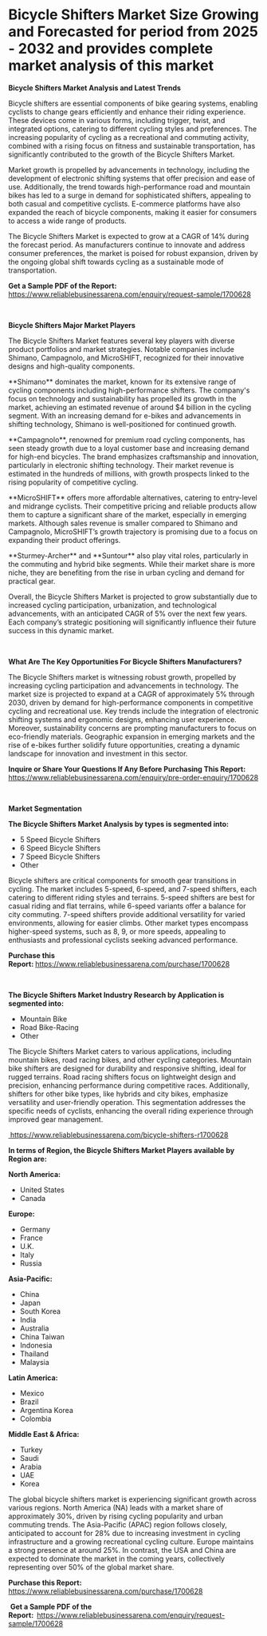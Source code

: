 <p><h1>Bicycle Shifters Market Size Growing and Forecasted for period from 2025 - 2032 and provides complete market analysis of this market</h1></p><p><strong>Bicycle Shifters Market Analysis and Latest Trends</strong></p>
<p><p>Bicycle shifters are essential components of bike gearing systems, enabling cyclists to change gears efficiently and enhance their riding experience. These devices come in various forms, including trigger, twist, and integrated options, catering to different cycling styles and preferences. The increasing popularity of cycling as a recreational and commuting activity, combined with a rising focus on fitness and sustainable transportation, has significantly contributed to the growth of the Bicycle Shifters Market.</p><p>Market growth is propelled by advancements in technology, including the development of electronic shifting systems that offer precision and ease of use. Additionally, the trend towards high-performance road and mountain bikes has led to a surge in demand for sophisticated shifters, appealing to both casual and competitive cyclists. E-commerce platforms have also expanded the reach of bicycle components, making it easier for consumers to access a wide range of products.</p><p>The Bicycle Shifters Market is expected to grow at a CAGR of 14% during the forecast period. As manufacturers continue to innovate and address consumer preferences, the market is poised for robust expansion, driven by the ongoing global shift towards cycling as a sustainable mode of transportation.</p></p>
<p><strong>Get a Sample PDF of the Report:&nbsp;</strong> <a href="https://www.reliablebusinessarena.com/enquiry/request-sample/1700628?utm_campaign=2720&utm_medium=2&utm_source=Github&utm_content=ia&utm_term=16042025&utm_id=bicycle-shifters">https://www.reliablebusinessarena.com/enquiry/request-sample/1700628</a></p>
<p>&nbsp;</p>
<p><strong>Bicycle Shifters Major Market Players</strong></p>
<p><p>The Bicycle Shifters Market features several key players with diverse product portfolios and market strategies. Notable companies include Shimano, Campagnolo, and MicroSHIFT, recognized for their innovative designs and high-quality components.</p><p>**Shimano** dominates the market, known for its extensive range of cycling components including high-performance shifters. The company's focus on technology and sustainability has propelled its growth in the market, achieving an estimated revenue of around $4 billion in the cycling segment. With an increasing demand for e-bikes and advancements in shifting technology, Shimano is well-positioned for continued growth.</p><p>**Campagnolo**, renowned for premium road cycling components, has seen steady growth due to a loyal customer base and increasing demand for high-end bicycles. The brand emphasizes craftsmanship and innovation, particularly in electronic shifting technology. Their market revenue is estimated in the hundreds of millions, with growth prospects linked to the rising popularity of competitive cycling.</p><p>**MicroSHIFT** offers more affordable alternatives, catering to entry-level and midrange cyclists. Their competitive pricing and reliable products allow them to capture a significant share of the market, especially in emerging markets. Although sales revenue is smaller compared to Shimano and Campagnolo, MicroSHIFT’s growth trajectory is promising due to a focus on expanding their product offerings.</p><p>**Sturmey-Archer** and **Suntour** also play vital roles, particularly in the commuting and hybrid bike segments. While their market share is more niche, they are benefiting from the rise in urban cycling and demand for practical gear.</p><p>Overall, the Bicycle Shifters Market is projected to grow substantially due to increased cycling participation, urbanization, and technological advancements, with an anticipated CAGR of 5% over the next few years. Each company’s strategic positioning will significantly influence their future success in this dynamic market.</p></p>
<p>&nbsp;</p>
<p><strong>What Are The Key Opportunities For Bicycle Shifters Manufacturers?</strong></p>
<p><p>The Bicycle Shifters market is witnessing robust growth, propelled by increasing cycling participation and advancements in technology. The market size is projected to expand at a CAGR of approximately 5% through 2030, driven by demand for high-performance components in competitive cycling and recreational use. Key trends include the integration of electronic shifting systems and ergonomic designs, enhancing user experience. Moreover, sustainability concerns are prompting manufacturers to focus on eco-friendly materials. Geographic expansion in emerging markets and the rise of e-bikes further solidify future opportunities, creating a dynamic landscape for innovation and investment in this sector.</p></p>
<p><strong>Inquire or Share Your Questions If Any Before Purchasing This Report:</strong> <a href="https://www.reliablebusinessarena.com/enquiry/pre-order-enquiry/1700628?utm_campaign=2720&utm_medium=2&utm_source=Github&utm_content=ia&utm_term=16042025&utm_id=bicycle-shifters">https://www.reliablebusinessarena.com/enquiry/pre-order-enquiry/1700628</a></p>
<p>&nbsp;</p>
<p><strong>Market Segmentation</strong></p>
<p><strong>The Bicycle Shifters Market Analysis by types is segmented into:</strong></p>
<p><ul><li>5 Speed Bicycle Shifters</li><li>6 Speed Bicycle Shifters</li><li>7 Speed Bicycle Shifters</li><li>Other</li></ul></p>
<p><p>Bicycle shifters are critical components for smooth gear transitions in cycling. The market includes 5-speed, 6-speed, and 7-speed shifters, each catering to different riding styles and terrains. 5-speed shifters are best for casual riding and flat terrains, while 6-speed variants offer a balance for city commuting. 7-speed shifters provide additional versatility for varied environments, allowing for easier climbs. Other market types encompass higher-speed systems, such as 8, 9, or more speeds, appealing to enthusiasts and professional cyclists seeking advanced performance.</p></p>
<p><strong>Purchase this Report:&nbsp;</strong><a href="https://www.reliablebusinessarena.com/purchase/1700628?utm_campaign=2720&utm_medium=2&utm_source=Github&utm_content=ia&utm_term=16042025&utm_id=bicycle-shifters">https://www.reliablebusinessarena.com/purchase/1700628</a></p>
<p>&nbsp;</p>
<p><strong>The Bicycle Shifters Market Industry Research by Application is segmented into:</strong></p>
<p><ul><li>Mountain Bike</li><li>Road Bike-Racing</li><li>Other</li></ul></p>
<p><p>The Bicycle Shifters Market caters to various applications, including mountain bikes, road racing bikes, and other cycling categories. Mountain bike shifters are designed for durability and responsive shifting, ideal for rugged terrains. Road racing shifters focus on lightweight design and precision, enhancing performance during competitive races. Additionally, shifters for other bike types, like hybrids and city bikes, emphasize versatility and user-friendly operation. This segmentation addresses the specific needs of cyclists, enhancing the overall riding experience through improved gear management.</p></p>
<p><a href="https://www.reliablebusinessarena.com/bicycle-shifters-r1700628?utm_campaign=2720&utm_medium=2&utm_source=Github&utm_content=ia&utm_term=16042025&utm_id=bicycle-shifters">&nbsp;https://www.reliablebusinessarena.com/bicycle-shifters-r1700628</a></p>
<p><strong>In terms of Region, the Bicycle Shifters Market Players available by Region are:</strong></p>
<p>
    <p> <strong> North America: </strong>
        <ul>
            <li>United States</li>
            <li>Canada</li>
        </ul>
        </p> 
    <p> <strong> Europe: </strong>
        <ul>
            <li>Germany</li>
            <li>France</li>
            <li>U.K.</li>
            <li>Italy</li>
            <li>Russia</li>
        </ul>
        </p> 
    <p> <strong> Asia-Pacific: </strong>
        <ul>
            <li>China</li>
            <li>Japan</li>
            <li>South Korea</li>
            <li>India</li>
            <li>Australia</li>
            <li>China Taiwan</li>
            <li>Indonesia</li>
            <li>Thailand</li>
            <li>Malaysia</li>
        </ul>
        </p> 
    <p> <strong> Latin America: </strong>
        <ul>
            <li>Mexico</li>
            <li>Brazil</li>
            <li>Argentina Korea</li>
            <li>Colombia</li>
        </ul>
        </p> 
    <p> <strong> Middle East & Africa: </strong>
        <ul>
            <li>Turkey</li>
            <li>Saudi</li>
            <li>Arabia</li>
            <li>UAE</li>
            <li>Korea</li>
        </ul>
    </p>
    </p>
<p><p>The global bicycle shifters market is experiencing significant growth across various regions. North America (NA) leads with a market share of approximately 30%, driven by rising cycling popularity and urban commuting trends. The Asia-Pacific (APAC) region follows closely, anticipated to account for 28% due to increasing investment in cycling infrastructure and a growing recreational cycling culture. Europe maintains a strong presence at around 25%. In contrast, the USA and China are expected to dominate the market in the coming years, collectively representing over 50% of the global market share.</p></p>
<p><strong>Purchase this Report: </strong><a href="https://www.reliablebusinessarena.com/purchase/1700628?utm_campaign=2720&utm_medium=2&utm_source=Github&utm_content=ia&utm_term=16042025&utm_id=bicycle-shifters">https://www.reliablebusinessarena.com/purchase/1700628</a></p>
<p>&nbsp;<strong>Get a Sample PDF of the Report:&nbsp;&nbsp;</strong><a href="https://www.reliablebusinessarena.com/enquiry/request-sample/1700628?utm_campaign=2720&utm_medium=2&utm_source=Github&utm_content=ia&utm_term=16042025&utm_id=bicycle-shifters">https://www.reliablebusinessarena.com/enquiry/request-sample/1700628</a></p>
<p><strong></strong></p>
<p><p></p><p></p><p></p></p>